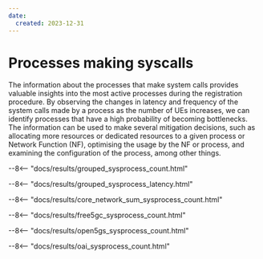 ```yaml
---
date:
  created: 2023-12-31
---
```


# Processes making syscalls

The information about the processes that make system calls provides valuable insights into the most active processes during the registration procedure. By observing the changes in latency and frequency of the system calls made by a process as the number of UEs increases, we can identify processes that have a high probability of becoming bottlenecks. The information can be used to make several mitigation decisions, such as allocating more resources or dedicated resources to a given process or Network Function (NF), optimising the usage by the NF or process, and examining the configuration of the process, among other things.

--8<-- "docs/results/grouped_sysprocess_count.html"

--8<-- "docs/results/grouped_sysprocess_latency.html"

--8<-- "docs/results/core_network_sum_sysprocess_count.html"

--8<-- "docs/results/free5gc_sysprocess_count.html"

--8<-- "docs/results/open5gs_sysprocess_count.html"

--8<-- "docs/results/oai_sysprocess_count.html"